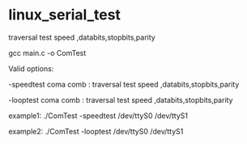 # linux_serial_test

traversal test speed ,databits,stopbits,parity

gcc main.c -o ComTest


Valid options:

   -speedtest coma comb     : traversal test speed ,databits,stopbits,parity
   
  -looptest coma comb     : traversal test speed ,databits,stopbits,parity
  
example1: ./ComTest -speedtest /dev/ttyS0 /dev/ttyS1 

example2: ./ComTest -looptest /dev/ttyS0 /dev/ttyS1 
